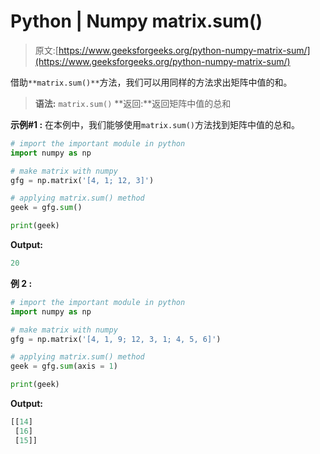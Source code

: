 # Python | Numpy matrix.sum()

> 原文:[https://www.geeksforgeeks.org/python-numpy-matrix-sum/](https://www.geeksforgeeks.org/python-numpy-matrix-sum/)

借助`**matrix.sum()**`方法，我们可以用同样的方法求出矩阵中值的和。

> **语法:** `matrix.sum()`
> **返回:**返回矩阵中值的总和

**示例#1 :**
在本例中，我们能够使用`matrix.sum()`方法找到矩阵中值的总和。

```py
# import the important module in python
import numpy as np

# make matrix with numpy
gfg = np.matrix('[4, 1; 12, 3]')

# applying matrix.sum() method
geek = gfg.sum()

print(geek)
```

**Output:**

```py
20

```

**例 2 :**

```py
# import the important module in python
import numpy as np

# make matrix with numpy
gfg = np.matrix('[4, 1, 9; 12, 3, 1; 4, 5, 6]')

# applying matrix.sum() method
geek = gfg.sum(axis = 1)

print(geek)
```

**Output:**

```py
[[14]
 [16]
 [15]]

```